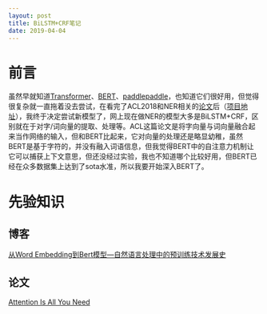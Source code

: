 ```yaml
---
layout: post
title: BiLSTM+CRF笔记
date: 2019-04-04
---  
```

# 前言  
虽然早就知道[Transformer](https://github.com/tensorflow/tensor2tensor)、[BERT](https://github.com/google-research/bert#fine-tuning-with-bert)、[paddlepaddle](https://github.com/PaddlePaddle/LARK/tree/develop/ERNIE)，也知道它们很好用，但觉得很复杂就一直拖着没去尝试，在看完了ACL2018和NER相关的[论文](https://arxiv.org/abs/1805.02023)后（[项目地址](https://github.com/shencunzailaozhang/LatticeLSTM)），我终于决定尝试新模型了，网上现在做NER的模型大多是BiLSTM+CRF，区别就在于对字/词向量的提取、处理等。ACL这篇论文是将字向量与词向量融合起来当作网络的输入，但和BERT比起来，它对向量的处理还是略显幼稚，虽然BERT是基于字符的，并没有融入词语信息，但我觉得BERT中的自注意力机制让它可以捕获上下文意思，但还没经过实验，我也不知道哪个比较好用，但BERT已经在众多数据集上达到了sota水准，所以我要开始深入BERT了。
# 先验知识  
## 博客
[从Word Embedding到Bert模型—自然语言处理中的预训练技术发展史](https://zhuanlan.zhihu.com/p/49271699)    
## 论文  
[Attention Is All You Need](https://arxiv.org/abs/1706.03762)
